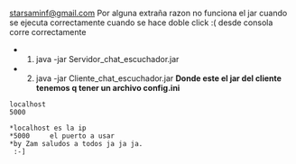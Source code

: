 starsaminf@gmail.com
Por alguna extraña razon no funciona el jar cuando se ejecuta correctamente cuando se hace doble click :(
desde consola corre correctamente 
* 1) 	java -jar Servidor_chat_escuchador.jar
* 2)	java -jar Cliente_chat_escuchador.jar 
**Donde este el jar del cliente tenemos q tener un archivo config.ini**
```
localhost
5000
```
```
*localhost es la ip
*5000 	  el puerto a usar 
*by Zam saludos a todos ja ja ja.
 :-]
```
